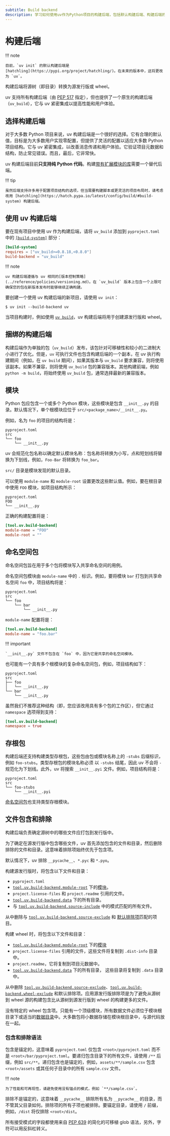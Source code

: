 ```yaml
---
subtitle: Build backend
description: 学习如何使用uv作为Python项目的构建后端，包括默认构建后端、构建后端的作用、uv 构建后端的优势和配置选项。完整指南帮助您选择和使用 uv 构建后端。
---
```


# 构建后端

!!! note

    目前，`uv init` 的默认构建后端是
    [hatchling](https://pypi.org/project/hatchling/)。在未来的版本中，这将更改为 `uv`。

构建后端将源树（即目录）转换为源发行版或 wheel。

uv 支持所有构建后端（由 [PEP 517](https://peps.python.org/pep-0517/) 指定），但也提供了一个原生的构建后端（`uv_build`），它与 uv 紧密集成以提高性能和用户体验。

## 选择构建后端

对于大多数 Python 项目来说，uv 构建后端是一个很好的选择。它有合理的默认值，目标是为大多数用户实现零配置，但提供了灵活的配置以适应大多数 Python 项目结构。它与 uv 紧密集成，以改善消息传递和用户体验。它验证项目元数据和结构，防止常见错误。而且，最后，它非常快。

uv 构建后端目前**只支持纯 Python 代码**。构建[带有扩展模块的库](../concepts/projects/init.md#_6)需要一个替代后端。

!!! tip

    虽然后端支持许多用于配置项目结构的选项，但当需要构建脚本或更灵活的项目布局时，请考虑改用 [hatchling](https://hatch.pypa.io/latest/config/build/#build-system) 构建后端。

## 使用 uv 构建后端

要在现有项目中使用 uv 作为构建后端，请将 `uv_build` 添加到 `pyproject.toml` 中的 [`[build-system]`](../concepts/projects/config.md#_6) 部分：

```toml title="pyproject.toml"
[build-system]
requires = ["uv_build>=0.8.18,<0.8.0"]
build-backend = "uv_build"
```

!!! note

    uv 构建后端遵循与 uv 相同的[版本控制策略](../reference/policies/versioning.md)。在 `uv_build` 版本上包含一个上限可确保您的包在新版本发布时能够继续正确构建。

要创建一个使用 uv 构建后端的新项目，请使用 `uv init`：

```console
$ uv init --build-backend uv
```

当项目构建时，例如使用 [`uv build`](../guides/package.md)，uv 构建后端将用于创建源发行版和 wheel。

## 捆绑的构建后端

构建后端作为单独的包（`uv_build`）发布，该包针对可移植性和较小的二进制大小进行了优化。但是，`uv` 可执行文件也包含构建后端的一个副本，在 uv 执行构建期间（例如，在 `uv build` 期间），如果其版本与 `uv_build` 要求兼容，则将使用该副本。如果不兼容，则将使用 `uv_build` 包的兼容版本。其他构建前端，例如 `python -m build`，将始终使用 `uv_build` 包，通常选择最新的兼容版本。

## 模块

Python 包应包含一个或多个 Python 模块，这些模块是包含 `__init__.py` 的目录。默认情况下，单个根模块应位于 `src/<package_name>/__init__.py`。

例如，名为 `foo` 的项目的结构将是：

```text
pyproject.toml
src
└── foo
    └── __init__.py
```

uv 会规范化包名称以确定默认模块名称：包名称将转换为小写，点和短划线将替换为下划线，例如，`Foo-Bar` 将转换为 `foo_bar`。

`src/` 目录是模块发现的默认目录。

可以使用 `module-name` 和 `module-root` 设置更改这些默认值。例如，要在根目录中使用 `FOO` 模块，如项目结构所示：

```text
pyproject.toml
FOO
└── __init__.py
```

正确的构建配置将是：

```toml title="pyproject.toml"
[tool.uv.build-backend]
module-name = "FOO"
module-root = ""
```

## 命名空间包

命名空间包旨在用于多个包将模块写入共享命名空间的用例。

命名空间包模块由 `module-name` 中的 `.` 标识。例如，要将模块 `bar` 打包到共享命名空间 `foo` 中，项目结构将是：

```text
pyproject.toml
src
└── foo
    └── bar
        └── __init__.py
```

`module-name` 配置将是：

```toml title="pyproject.toml"
[tool.uv.build-backend]
module-name = "foo.bar"
```

!!! important

    `__init__.py` 文件不包含在 `foo` 中，因为它是共享的命名空间模块。

也可能有一个具有多个根模块的复杂命名空间包，例如，项目结构如下：

```text
pyproject.toml
src
├── foo
│   └── __init__.py
└── bar
    └── __init__.py
```

虽然我们不推荐这种结构（即，您应该改用具有多个包的工作区），但它通过 `namespace` 选项得到支持：

```toml title="pyproject.toml"
[tool.uv.build-backend]
namespace = true
```

## 存根包

构建后端还支持构建类型存根包，这些包由包或模块名称上的 `-stubs` 后缀标识，例如 `foo-stubs`。类型存根包的模块名称必须
以 `-stubs` 结尾，因此 uv 不会将 `-` 规范化为下划线。此外，uv 将搜索 `__init__.pyi` 文件。例如，项目结构将是：

```text
pyproject.toml
src
└── foo-stubs
    └── __init__.pyi
```

[命名空间包](#_5)也支持类型存根模块。

## 文件包含和排除

构建后端负责确定源树中的哪些文件应打包到发行版中。

为了确定在源发行版中包含哪些文件，uv 首先添加包含的文件和目录，然后删除排除的文件和目录。这意味着排除项始终优先于包含项。

默认情况下，uv 排除 `__pycache__`、`*.pyc` 和 `*.pyo`。

构建源发行版时，将包含以下文件和目录：

- `pyproject.toml`
- [`tool.uv.build-backend.module-root`](../reference/settings/project-metadata.md#build-backend_module-root) 下的[模块](#_4)。
- `project.license-files` 和 `project.readme` 引用的文件。
- [`tool.uv.build-backend.data`](../reference/settings/project-metadata.md#build-backend_data) 下的所有目录。
- 与 [`tool.uv.build-backend.source-include`](../reference/settings/project-metadata.md#build-backend_source-include) 中的模式匹配的所有文件。

从中删除与 [`tool.uv.build-backend.source-exclude`](../reference/settings/project-metadata.md#build-backend_source-exclude) 和
[默认排除项](../reference/settings/project-metadata.md#build-backend_default-excludes)匹配的项目。

构建 wheel 时，将包含以下文件和目录：

- [`tool.uv.build-backend.module-root`](../reference/settings/project-metadata.md#build-backend_module-root) 下的[模块](#_4)
- `project.license-files` 引用的文件，这些文件将复制到 `.dist-info` 目录中。
- `project.readme`，它将复制到项目元数据中。
- [`tool.uv.build-backend.data`](../reference/settings/project-metadata.md#build-backend_data) 下的所有目录，
  这些目录将复制到 `.data` 目录中。

从中删除 [`tool.uv.build-backend.source-exclude`](../reference/settings/project-metadata.md#build-backend_source-exclude)、[`tool.uv.build-backend.wheel-exclude`](../reference/settings/project-metadata.md#build-backend_wheel-exclude) 和默认排除项。应用源发行版排除项是为了避免从源树到 wheel 源的构建包含比从源树到源发行版到 wheel 的构建更多的文件。

没有特定的 wheel 包含项。只能有一个顶级模块，所有数据文件必须位于模块根目录下或适当的[数据目录](../reference/settings/project-metadata.md#build-backend_data)中。大多数包将小数据存储在模块根目录中，与源代码放在一起。

### 包含和排除语法

包含是锚定的，这意味着 `pyproject.toml` 仅包含 `<root>/pyproject.toml` 而不是 `<root>/bar/pyproject.toml`。要递归包含目录下的所有文件，请使用 `/**` 后缀，例如 `src/**`。递归包含也是锚定的，例如，`assets/**/sample.csv` 包含 `<root>/assets` 或其任何子目录中的所有 `sample.csv` 文件。

!!! note

    为了性能和可再现性，请避免使用没有锚点的模式，例如 `**/sample.csv`。

排除不是锚定的，这意味着 `__pycache__` 排除所有名为 `__pycache__` 的目录，而不管其父目录如何。排除项的所有子项也被排除。要锚定目录，请使用 `/` 前缀，例如，`/dist` 将仅排除 `<root>/dist`。

所有接受模式的字段都使用来自 [PEP 639](https://peps.python.org/pep-0639/#add-license-FILES-key) 的简化的可移植 glob 语法，另外，字符可以用反斜杠转义。
